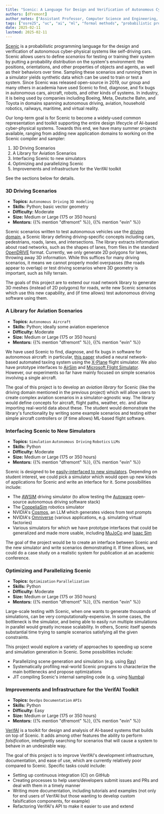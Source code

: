 ```yaml
---
title: "Scenic: A Language for Design and Verification of Autonomous Cyber-Physical Systems"
authors: [dfremont]
author_notes: ["Assistant Professor, Computer Science and Engineering, UC Santa Cruz"]
tags: ["osre25", "uc", "ai", "ml", "formal methods", "probabilistic programming"]
date: 2025-02-11
lastmod: 2025-02-11
---
```


[Scenic](https://scenic-lang.org/) is a probabilistic programming language for the design and verification of autonomous cyber-physical systems like self-driving cars.
Scenic allows users to define *scenarios* for testing or training their system by putting a probability distribution on the system's environment: the positions, orientations, and other properties of objects and agents, as well as their behaviors over time.
Sampling these scenarios and running them in a simulator yields synthetic data which can be used to train or test a system.
Since Scenic was released open-source in 2019, our group and many others in academia have used Scenic to find, diagnose, and fix bugs in autonomous cars, aircraft, robots, and other kinds of systems.
In industry, it is being used by companies including Boeing, Meta, Deutsche Bahn, and Toyota in domains spanning autonomous driving, aviation, household robotics, railways, maritime, and virtual reality.

Our long-term goal is for Scenic to become a widely-used common representation and toolkit supporting the entire design lifecycle of AI-based cyber-physical systems.
Towards this end, we have many summer projects available, ranging from adding new application domains to working on the Scenic compiler and sampler:

1. 3D Driving Scenarios
2. A Library for Aviation Scenarios
3. Interfacing Scenic to new simulators
4. Optimizing and parallelizing Scenic
5. Improvements and infrastructure for the VerifAI toolkit

See the sections below for details.

### 3D Driving Scenarios

 - **Topics:** `Autonomous Driving` `3D modeling`
 - **Skills:** Python; basic vector geometry
 - **Difficulty:** Moderate
 - **Size:** Medium or Large (175 or 350 hours)
 - **Mentors:** {{% mention "dfremont" %}}, {{% mention "evin" %}}

Scenic scenarios written to test autonomous vehicles use the [driving domain](https://docs.scenic-lang.org/en/latest/modules/scenic.domains.driving.html), a Scenic library defining driving-specific concepts including cars, pedestrians, roads, lanes, and intersections.
The library extracts information about road networks, such as the shapes of lanes, from files in the standard [OpenDRIVE](https://www.asam.net/standards/detail/opendrive/) format.
Currently, we only generate 2D polygons for lanes, throwing away 3D information.
While this suffices for many driving scenarios, it means we cannot properly model overpasses (the roads appear to overlap) or test driving scenarios where 3D geometry is important, such as hilly terrain.

The goals of this project are to extend our road network library to generate 3D meshes (instead of 2D polygons) for roads, write new Scenic scenarios which use this new capability, and (if time allows) test autonomous driving software using them.

### A Library for Aviation Scenarios

 - **Topics:** `Autonomous Aircraft`
 - **Skills:** Python; ideally some aviation experience
 - **Difficulty:** Moderate
 - **Size:** Medium or Large (175 or 350 hours)
 - **Mentors:** {{% mention "dfremont" %}}, {{% mention "evin" %}}

We have used Scenic to find, diagnose, and fix bugs in software for autonomous aircraft: in particular, [this paper](https://arxiv.org/abs/2005.07173) studied a neural network-based automated taxiing system using the [X-Plane](https://www.x-plane.com/) flight simulator.
We also have prototype interfaces to [AirSim](https://microsoft.github.io/AirSim/) and [Microsoft Flight Simulator](https://www.flightsimulator.com/).
However, our experiments so far have mainly focused on simple scenarios involving a single aircraft.

The goal of this project is to develop an *aviation library* for Scenic (like the driving domain mentioned in the previous project) which will allow users to create complex aviation scenarios in a simulator-agnostic way.
The library would define concepts for aircraft, flight paths, weather, etc. and allow importing real-world data about these.
The student would demonstrate the library's functionality by writing some example scenarios and testing either simple aircraft controllers or (if time allows) ML-based flight software.

### Interfacing Scenic to New Simulators

 - **Topics:** `Simulation` `Autonomous Driving` `Robotics` `LLMs`
 - **Skills:** Python
 - **Difficulty:** Moderate
 - **Size:** Medium or Large (175 or 350 hours)
 - **Mentors:** {{% mention "dfremont" %}}, {{% mention "evin" %}}

Scenic is designed to be [easily-interfaced to new simulators](https://docs.scenic-lang.org/en/latest/new_simulator.html).
Depending on student interest, we could pick a simulator which would open up new kinds of applications for Scenic and write an interface for it.
Some possibilities include:

- The [AWSIM](https://github.com/tier4/AWSIM) driving simulator (to allow testing the [Autoware](https://autoware.org/) open-source autonomous driving software stack)
- The [CoppeliaSim](https://www.coppeliarobotics.com/) robotics simulator
- NVIDIA's [Cosmos](https://github.com/NVIDIA/Cosmos), an LLM which generates videos from text prompts
- NVIDIA's [Omniverse](https://www.nvidia.com/en-us/omniverse/) (various applications, e.g. simulating virtual factories)
- Various simulators for which we have prototype interfaces that could be generalized and made more usable, including [MuJoCo](https://mujoco.org/) and [Isaac Sim](https://developer.nvidia.com/isaac/sim)

The goal of the project would be to create an interface between Scenic and the new simulator and write scenarios demonstrating it.
If time allows, we could do a case study on a realistic system for publication at an academic conference.

### Optimizing and Parallelizing Scenic

 - **Topics:** `Optimization` `Parallelization`
 - **Skills:** Python
 - **Difficulty:** Moderate
 - **Size:** Medium or Large (175 or 350 hours)
 - **Mentors:** {{% mention "dfremont" %}}, {{% mention "evin" %}}

Large-scale testing with Scenic, when one wants to generate thousands of simulations, can be very computationally-expensive.
In some cases, the bottleneck is the simulator, and being able to easily run multiple simulations in parallel would greatly increase scalability.
In others, Scenic itself spends substantial time trying to sample scenarios satisfying all the given constraints.

This project would explore a variety of approaches to speeding up scene and simulation generation in Scenic.
Some possibilities include:

- Parallelizing scene generation and simulation (e.g. using [Ray](https://github.com/ray-project/ray))
- Systematically profiling real-world Scenic programs to characterize the main bottlenecks and propose optimizations
- JIT compiling Scenic's internal sampling code (e.g. using [Numba](https://numba.pydata.org/))

### Improvements and Infrastructure for the VerifAI Toolkit

 - **Topics:** `DevOps` `Documentation` `APIs`
 - **Skills:** Python
 - **Difficulty:** Easy
 - **Size:** Medium or Large (175 or 350 hours)
 - **Mentors:** {{% mention "dfremont" %}}, {{% mention "evin" %}}

[VerifAI](https://github.com/BerkeleyLearnVerify/VerifAI) is a toolkit for design and analysis of AI-based systems that builds on top of Scenic.
It adds among other features the ability to perform *falsification*, intelligently searching for scenarios that will cause a system to behave in an undesirable way.

The goal of this project is to improve VerifAI's development infrastructure, documentation, and ease of use, which are currently relatively poor compared to Scenic.
Specific tasks could include:

- Setting up continuous integration (CI) on GitHub
- Creating processes to help users/developers submit issues and PRs and deal with them in a timely manner
- Writing more documentation, including tutorials and examples (not only for end users of VerifAI but those wanting to develop custom falsification components, for example)
- Refactoring VerifAI's API to make it easier to use and extend
